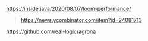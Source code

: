 

https://inside.java/2020/08/07/loom-performance/
> https://news.ycombinator.com/item?id=24081713

https://github.com/real-logic/agrona